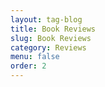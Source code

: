 ```yaml
---
layout: tag-blog
title: Book Reviews
slug: Book Reviews
category: Reviews
menu: false
order: 2
---
```

